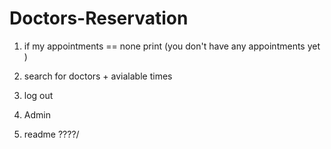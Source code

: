# Doctors-Reservation

1. if my appointments == none 
print (you don't have any appointments yet ) 

2. search for doctors + avialable times 

3. log out 

4. Admin 

5. readme ????/

